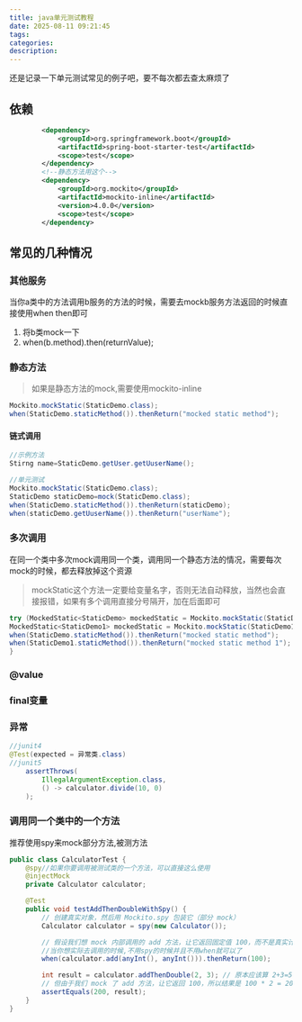 ```yaml
---
title: java单元测试教程
date: 2025-08-11 09:21:45
tags:
categories:
description:
---
```

还是记录一下单元测试常见的例子吧，要不每次都去查太麻烦了
<!-- more -->

## 依赖
```xml
        <dependency>
            <groupId>org.springframework.boot</groupId>
            <artifactId>spring-boot-starter-test</artifactId>
            <scope>test</scope>
        </dependency>
		<!--静态方法用这个-->
        <dependency>
            <groupId>org.mockito</groupId>
            <artifactId>mockito-inline</artifactId>
            <version>4.0.0</version>
            <scope>test</scope>
        </dependency>
```
## 常见的几种情况
### 其他服务
当你a类中的方法调用b服务的方法的时候，需要去mockb服务方法返回的时候直接使用when then即可
1. 将b类mock一下
2. when(b.method).then(returnValue);
### 静态方法
> 如果是静态方法的mock,需要使用mockito-inline
```java
Mockito.mockStatic(StaticDemo.class);
when(StaticDemo.staticMethod()).thenReturn("mocked static method");
```
#### 链式调用
```java
//示例方法
Stirng name=StaticDemo.getUser.getUuserName();

//单元测试
Mockito.mockStatic(StaticDemo.class);
StaticDemo staticDemo=mock(StaticDemo.class);
when(StaticDemo.staticMethod()).thenReturn(staticDemo);
when(staticDemo.getUuserName()).thenReturn("userName");
```
### 多次调用
在同一个类中多次mock调用同一个类，调用同一个静态方法的情况，需要每次mock的时候，都去释放掉这个资源
> mockStatic这个方法一定要给变量名字，否则无法自动释放，当然也会直接报错，如果有多个调用直接分号隔开，加在后面即可
```java
try (MockedStatic<StaticDemo> mockedStatic = Mockito.mockStatic(StaticDemo.class);
MockedStatic<StaticDemo1> mockedStatic = Mockito.mockStatic(StaticDemo1.class)) {
when(StaticDemo.staticMethod()).thenReturn("mocked static method");
when(StaticDemo1.staticMethod()).thenReturn("mocked static method 1");
}
```
### @value
### final变量
### 异常
```java
//junit4
@Test(expected = 异常类.class)
//junit5
    assertThrows(
        IllegalArgumentException.class,
        () -> calculator.divide(10, 0)
    );
```
### 调用同一个类中的一个方法
推荐使用spy来mock部分方法,被测方法
```java
public class CalculatorTest {
    @spy//如果你要调用被测试类的一个方法，可以直接这么使用
    @injectMock
    private Calculator calculator;

    @Test
    public void testAddThenDoubleWithSpy() {
        // 创建真实对象，然后用 Mockito.spy 包装它（部分 mock）
        Calculator calculator = spy(new Calculator());

        // 假设我们想 mock 内部调用的 add 方法，让它返回固定值 100，而不是真实计算
        //当你想实际去调用的时候,不用spy的时候并且不用when就可以了
        when(calculator.add(anyInt(), anyInt())).thenReturn(100);

        int result = calculator.addThenDouble(2, 3); // 原本应该算 2+3=5，然后 5 * 2=10
        // 但由于我们 mock 了 add 方法，让它返回 100，所以结果是 100 * 2 = 200
        assertEquals(200, result);
    }
}
```

